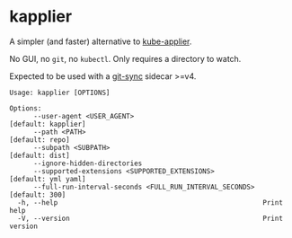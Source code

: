 # kapplier

A simpler (and faster) alternative to [kube-applier](https://github.com/box/kube-applier).

No GUI, no `git`, no `kubectl`. Only requires a directory to watch.

Expected to be used with a [git-sync](https://github.com/kubernetes/git-sync) sidecar >=v4.

```
Usage: kapplier [OPTIONS]

Options:
      --user-agent <USER_AGENT>                                [default: kapplier]
      --path <PATH>                                            [default: repo]
      --subpath <SUBPATH>                                      [default: dist]
      --ignore-hidden-directories
      --supported-extensions <SUPPORTED_EXTENSIONS>            [default: yml yaml]
      --full-run-interval-seconds <FULL_RUN_INTERVAL_SECONDS>  [default: 300]
  -h, --help                                                   Print help
  -V, --version                                                Print version
```
